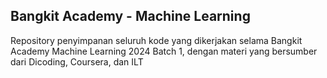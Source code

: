 ## Bangkit Academy - Machine Learning
Repository penyimpanan seluruh kode yang dikerjakan selama Bangkit Academy Machine Learning 2024 Batch 1, dengan materi yang bersumber dari Dicoding, Coursera, dan ILT
